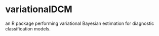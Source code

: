# variationalDCM
an R package performing variational Bayesian estimation for diagnostic classification models.
